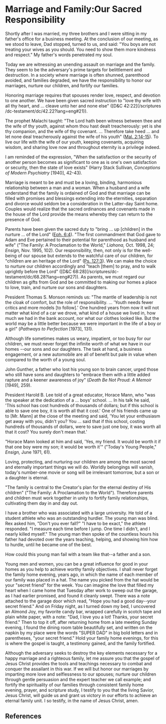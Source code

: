 # Marriage and Family:Our Sacred Responsibility

Shortly after I was married, my three brothers and I were sitting in my
father's office for a business meeting. At the conclusion of our meeting, as
we stood to leave, Dad stopped, turned to us, and said: "You boys are not
treating your wives as you should. You need to show them more kindness and
respect." My father's words penetrated my soul.

Today we are witnessing an unending assault on marriage and the family. They
seem to be the adversary's prime targets for belittlement and destruction. In
a society where marriage is often shunned, parenthood avoided, and families
degraded, we have the responsibility to honor our marriages, nurture our
children, and fortify our families.

Honoring marriage requires that spouses render love, respect, and devotion to
one another. We have been given sacred instruction to "love thy wife with all
thy heart, and ... cleave unto her and none else" ([D&amp;C 42:22](/scriptures
/dc-testament/dc/42.22?lang=eng#21)).

The prophet Malachi taught: "The Lord hath been witness between thee and the
wife of thy youth, against whom thou hast dealt treacherously: yet is she thy
companion, and the wife of thy covenant. ... Therefore take heed ... and let none
deal treacherously against the wife of his youth" ([Mal.
2:14-15](/scriptures/ot/mal/2.14-15?lang=eng#13)). To live our life with the
wife of our youth, keeping covenants, acquiring wisdom, and sharing love now
and throughout eternity is a privilege indeed.

I am reminded of the expression, "When the satisfaction or the security of
another person becomes as significant to one as is one's own satisfaction or
security, then the state of love exists" (Harry Stack Sullivan, _Conceptions
of Modern Psychiatry_ [1940], 42-43).

Marriage is meant to be and must be a loving, binding, harmonious relationship
between a man and a woman. When a husband and a wife understand that the
family is ordained of God and that marriage can be filled with promises and
blessings extending into the eternities, separation and divorce would seldom
be a consideration in the Latter-day Saint home. Couples would realize that
the sacred ordinances and covenants made in the house of the Lord provide the
means whereby they can return to the presence of God.

Parents have been given the sacred duty to "bring ... up [children] in the
nurture ... of the Lord" ([Eph. 6:4](/scriptures/nt/eph/6.4?lang=eng#3)). "The
first commandment that God gave to Adam and Eve pertained to their potential
for parenthood as husband and wife" ("The Family: A Proclamation to the
World," _Liahona,_ Oct. 1998, 24; _Ensign,_ Nov. 1995, 102). Our
responsibility, then, not only is for the well-being of our spouse but extends
to the watchful care of our children, for "children are an heritage of the
Lord" ([Ps. 127:3](/scriptures/ot/ps/127.3?lang=eng#2)). We can make the
choice to nurture our children accordingly and "teach [them] to pray, and to
walk uprightly before the Lord" ([D&amp;C 68:28](/scriptures/dc-
testament/dc/68.28?lang=eng#27)). As parents, we must regard our children as
gifts from God and be committed to making our homes a place to love, train,
and nurture our sons and daughters.

President Thomas S. Monson reminds us: "The mantle of leadership is not the
cloak of comfort, but the role of responsibility. ... 'Youth needs fewer critics
and more models [to follow].' One hundred years from now it will not matter
what kind of a car we drove, what kind of a house we lived in, how much we had
in the bank account, nor what our clothes looked like. But the world may be a
little better because we were important in the life of a boy or a girl"
(_Pathways to Perfection_ [1973], 131).

Although life sometimes makes us weary, impatient, or too busy for our
children, we must never forget the infinite worth of what we have in our homes
--our sons and our daughters. The task at hand, a business engagement, or a
new automobile are all of benefit but pale in value when compared to the worth
of a young soul.

John Gunther, a father who lost his young son to brain cancer, urged those who
still have sons and daughters to "embrace them with a little added rapture and
a keener awareness of joy" (_Death Be Not Proud: A Memoir_ [1949], 259).

President Harold B. Lee told of a great educator, Horace Mann, who "was the
speaker at the dedication of a ... boys' school. ... In his talk he said, 'This
school has cost hundreds of thousands of dollars; but if this school is able
to save one boy, it is worth all that it cost.' One of his friends came up to
[Mr. Mann] at the close of the meeting and said, 'You let your enthusiasm get
away with you, didn't you? You ... said that if this school, costing hundreds of
thousands of dollars, were to save just one boy, it was worth all that it
cost? You surely don't mean that.'

"Horace Mann looked at him and said, 'Yes, my friend. It would be worth it if
that one boy were my son; it would be worth it'" ("Today's Young People,"
_Ensign,_ June 1971, 61).

Loving, protecting, and nurturing our children are among the most sacred and
eternally important things we will do. Worldly belongings will vanish, today's
number-one movie or song will be irrelevant tomorrow, but a son or a daughter
is eternal.

"The family is central to the Creator's plan for the eternal destiny of His
children" ("The Family: A Proclamation to the World"). Therefore parents and
children must work together in unity to fortify family relationships,
cultivating them day in and day out.

I have a brother who was associated with a large university. He told of a
student athlete who was an outstanding hurdler. The young man was blind. Rex
asked him, "Don't you ever fall?" "I have to be exact," the athlete responded.
"I measure each time before I jump. One time I didn't, and I nearly killed
myself." The young man then spoke of the countless hours his father had
devoted over the years teaching, helping, and showing him how to hurdle, until
he became one of the best.

How could this young man fail with a team like that--a father and a son.

Young men and women, you can be a great influence for good in your homes as
you help to achieve worthy family objectives. I shall never forget the family
home evening, years ago, in which the name of each member of our family was
placed in a hat. The name you picked from the hat would be your "secret
friend" for the week. You can imagine the love that filled my heart when I
came home that Tuesday after work to sweep out the garage, as I had earlier
promised, and found it cleanly swept. There was a note attached to the garage
door which read, "Hope you had a good day--your secret friend." And on Friday
night, as I turned down my bed, I uncovered an Almond Joy, my favorite candy
bar, wrapped carefully in scotch tape and plain white paper, with a note:
"Dad, I love you a lot! Thanks, your secret friend." Then to top it off, after
returning home from a late meeting Sunday evening, I found the dining room
table beautifully set, and written on the napkin by my place were the words
"SUPER DAD" in big bold letters and in parentheses, "your secret friend." Hold
your family home evenings, for this is where the gospel is taught, a testimony
gained, and the family fortified.

Although the adversary seeks to destroy the key elements necessary for a happy
marriage and a righteous family, let me assure you that the gospel of Jesus
Christ provides the tools and teachings necessary to combat and conquer the
assailant in this war. If we will but honor our marriages by imparting more
love and selflessness to our spouses; nurture our children through gentle
persuasion and the expert teacher we call example; and fortify the
spirituality of our families through consistent family home evening, prayer,
and scripture study, I testify to you that the living Savior, Jesus Christ,
will guide us and grant us victory in our efforts to achieve an eternal family
unit. I so testify, in the name of Jesus Christ, amen.

## References

